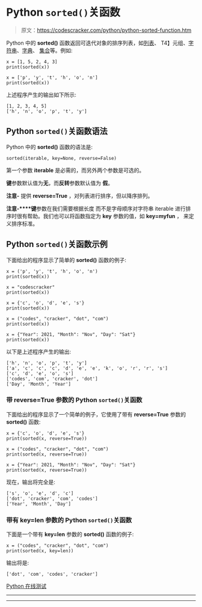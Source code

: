 # Python `sorted()`关函数

> 原文：<https://codescracker.com/python/python-sorted-function.htm>

Python 中的 **sorted()** 函数返回可迭代对象的排序列表，如[列表](/python/python-lists.htm)、 T4】元组、[字符串](/python/python-strings.htm)、[字典](/python/python-dictionary.htm)、 [集合](/python/python-set.htm)等。例如:

```
x = [1, 5, 2, 4, 3]
print(sorted(x))

x = ['p', 'y', 't', 'h', 'o', 'n']
print(sorted(x))
```

上述程序产生的输出如下所示:

```
[1, 2, 3, 4, 5]
['h', 'n', 'o', 'p', 't', 'y']
```

## Python `sorted()`关函数语法

Python 中的 **sorted()** 函数的语法是:

```
sorted(iterable, key=None, reverse=False)
```

第一个参数 **iterable** 是必需的，而另外两个参数是可选的。

**键**参数默认值为**无**，而**反转**参数默认值为 **假**。

**注意-** 提供 **reverse=True** ，对列表进行排序，但以降序排列。

**注意-****键**参数在我们需要根据长度 而不是字母顺序对字符串 iterable 进行排序时很有帮助。我们也可以将函数指定为 **key** 参数的值，如 **key=myfun** ， 来定义排序标准。

## Python `sorted()`关函数示例

下面给出的程序显示了简单的 **sorted()** 函数的例子:

```
x = ('p', 'y', 't', 'h', 'o', 'n')
print(sorted(x))

x = "codescracker"
print(sorted(x))

x = {'c', 'o', 'd', 'e', 's'}
print(sorted(x))

x = ("codes", "cracker", "dot", "com")
print(sorted(x))

x = {"Year": 2021, "Month": "Nov", "Day": "Sat"}
print(sorted(x))
```

以下是上述程序产生的输出:

```
['h', 'n', 'o', 'p', 't', 'y']
['a', 'c', 'c', 'c', 'd', 'e', 'e', 'k', 'o', 'r', 'r', 's']
['c', 'd', 'e', 'o', 's']
['codes', 'com', 'cracker', 'dot']
['Day', 'Month', 'Year']
```

### 带 reverse=True 参数的 Python `sorted()`关函数

下面给出的程序显示了一个简单的例子，它使用了带有 **reverse=True** 参数的 **sorted()** 函数:

```
x = {'c', 'o', 'd', 'e', 's'}
print(sorted(x, reverse=True))

x = ("codes", "cracker", "dot", "com")
print(sorted(x, reverse=True))

x = {"Year": 2021, "Month": "Nov", "Day": "Sat"}
print(sorted(x, reverse=True))
```

现在，输出将完全是:

```
['s', 'o', 'e', 'd', 'c']
['dot', 'cracker', 'com', 'codes']
['Year', 'Month', 'Day']
```

### 带有 key=len 参数的 Python `sorted()`关函数

下面是一个带有 **key=len** 参数的 **sorted()** 函数的例子:

```
x = ("codes", "cracker", "dot", "com")
print(sorted(x, key=len))
```

输出将是:

```
['dot', 'com', 'codes', 'cracker']
```

[Python 在线测试](/exam/showtest.php?subid=10)

* * *

* * *